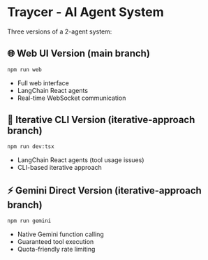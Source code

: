 # Traycer - AI Agent System

Three versions of a 2-agent system:

## 🌐 Web UI Version (main branch)
```bash
npm run web
```
- Full web interface
- LangChain React agents
- Real-time WebSocket communication

## 🔄 Iterative CLI Version (iterative-approach branch)  
```bash
npm run dev:tsx
```
- LangChain React agents (tool usage issues)
- CLI-based iterative approach

## ⚡ Gemini Direct Version (iterative-approach branch)
```bash
npm run gemini
```
- Native Gemini function calling
- Guaranteed tool execution
- Quota-friendly rate limiting
